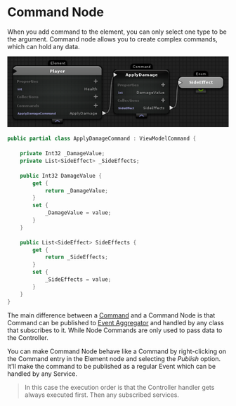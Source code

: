# Command Node

When you add command to the element, you can only select one type to be the argument. Command node allows you to create complex commands, which can hold any data.

![](images/Screenshot_118.png)

```csharp
public partial class ApplyDamageCommand : ViewModelCommand {

    private Int32 _DamageValue;
    private List<SideEffect> _SideEffects;

    public Int32 DamageValue {
        get {
            return _DamageValue;
        }
        set {
            _DamageValue = value;
        }
    }

    public List<SideEffect> SideEffects {
        get {
            return _SideEffects;
        }
        set {
            _SideEffects = value;
        }
    }
}
```

The main difference between a [Command](commands.md) and a Command Node is that Command can be published to [Event Aggregator](eventaggregator.md) and handled by any class that subscribes to it. While Node Commands are only used to pass data to the Controller.

You can make Command Node behave like a Command by right-clicking on the Command entry in the Element node and selecting the _Publish_ option. It'll make the command to be published as a regular Event which can be handled by any Service.

> In this case the execution order is that the Controller handler gets always executed first. Then any subscribed services.

